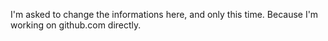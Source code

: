 I'm asked to change the informations here, and only this time. Because I'm working on github.com directly.
